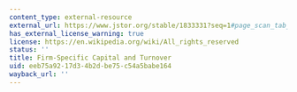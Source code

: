 ```yaml
---
content_type: external-resource
external_url: https://www.jstor.org/stable/1833331?seq=1#page_scan_tab_contents
has_external_license_warning: true
license: https://en.wikipedia.org/wiki/All_rights_reserved
status: ''
title: Firm-Specific Capital and Turnover
uid: eeb75a92-17d3-4b2d-be75-c54a5babe164
wayback_url: ''
---
```

